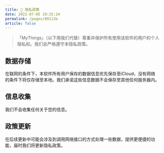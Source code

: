 ```yaml
---
title: 🔐 隐私政策
date: 2022-07-05 19:25:24
permalink: /pages/89113e
article: false
---
```


> 「MyThings」（以下用我们代替）尊重并保护所有使用该软件的用户的个人隐私权。我们会严格遵守本隐私政策。

## 数据存储
在联网的条件下，本软件所有用户保存的数据信息优先保存至iCloud，没有网络的条件下将仅存储至本地。我们承诺这些信息数据不会保存至其他任何服务器内。

## 信息收集
我们不会收集任何关于您的信息。

## 政策更新
在后续更新中可能会涉及到调用网络接口的方式处理一些数据，提供更便捷的功能，届时我们将更新隐私政策。

